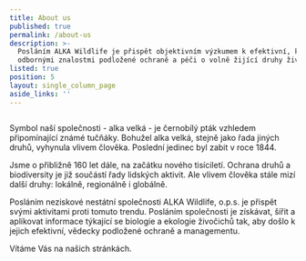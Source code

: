 ```yaml
---
title: About us
published: true
permalink: /about-us
description: >-
  Posláním ALKA Wildlife je přispět objektivním výzkumem k efektivní, kvalitními
  odbornými znalostmi podložené ochraně a péči o volně žijící druhy živočichů.
listed: true
position: 5
layout: single_column_page
aside_links: ''
---
```

![]()

Symbol naší společnosti - alka velká - je černobílý pták vzhledem připomínající známé tučňáky. Bohužel alka velká, stejně jako řada jiných druhů, vyhynula vlivem člověka. Poslední jedinec byl zabit v roce 1844.

Jsme o přibližně 160 let dále, na začátku nového tisíciletí. Ochrana druhů a biodiversity je již součástí řady lidských aktivit. Ale vlivem člověka stále mizí další druhy: lokálně, regionálně i globálně. 

Posláním neziskové nestátní společnosti ALKA Wildlife, o.p.s. je přispět svými aktivitami proti tomuto trendu. Posláním společnosti je získávat, šířit a aplikovat informace týkající se biologie a ekologie živočichů tak, aby došlo k jejich efektivní, vědecky podložené ochraně a managementu.

Vítáme Vás na našich stránkách.
